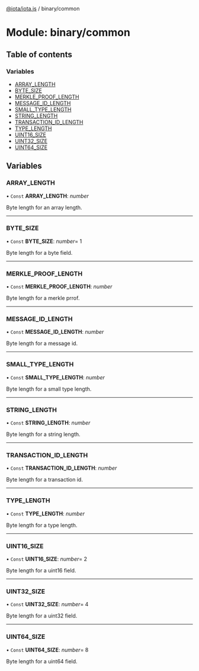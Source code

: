 [@iota/iota.js](../README.md) / binary/common

# Module: binary/common

## Table of contents

### Variables

- [ARRAY\_LENGTH](binary_common.md#array_length)
- [BYTE\_SIZE](binary_common.md#byte_size)
- [MERKLE\_PROOF\_LENGTH](binary_common.md#merkle_proof_length)
- [MESSAGE\_ID\_LENGTH](binary_common.md#message_id_length)
- [SMALL\_TYPE\_LENGTH](binary_common.md#small_type_length)
- [STRING\_LENGTH](binary_common.md#string_length)
- [TRANSACTION\_ID\_LENGTH](binary_common.md#transaction_id_length)
- [TYPE\_LENGTH](binary_common.md#type_length)
- [UINT16\_SIZE](binary_common.md#uint16_size)
- [UINT32\_SIZE](binary_common.md#uint32_size)
- [UINT64\_SIZE](binary_common.md#uint64_size)

## Variables

### ARRAY\_LENGTH

• `Const` **ARRAY\_LENGTH**: *number*

Byte length for an array length.

___

### BYTE\_SIZE

• `Const` **BYTE\_SIZE**: *number*= 1

Byte length for a byte field.

___

### MERKLE\_PROOF\_LENGTH

• `Const` **MERKLE\_PROOF\_LENGTH**: *number*

Byte length for a merkle prrof.

___

### MESSAGE\_ID\_LENGTH

• `Const` **MESSAGE\_ID\_LENGTH**: *number*

Byte length for a message id.

___

### SMALL\_TYPE\_LENGTH

• `Const` **SMALL\_TYPE\_LENGTH**: *number*

Byte length for a small type length.

___

### STRING\_LENGTH

• `Const` **STRING\_LENGTH**: *number*

Byte length for a string length.

___

### TRANSACTION\_ID\_LENGTH

• `Const` **TRANSACTION\_ID\_LENGTH**: *number*

Byte length for a transaction id.

___

### TYPE\_LENGTH

• `Const` **TYPE\_LENGTH**: *number*

Byte length for a type length.

___

### UINT16\_SIZE

• `Const` **UINT16\_SIZE**: *number*= 2

Byte length for a uint16 field.

___

### UINT32\_SIZE

• `Const` **UINT32\_SIZE**: *number*= 4

Byte length for a uint32 field.

___

### UINT64\_SIZE

• `Const` **UINT64\_SIZE**: *number*= 8

Byte length for a uint64 field.
